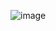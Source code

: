 ![image](https://github.com/hobbyscripterII/repeat-restaurant/assets/135996109/8755e687-69fe-4250-9531-afd31cb7f18d)
